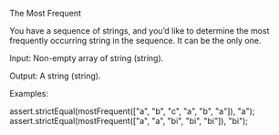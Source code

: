The Most Frequent

You have a sequence of strings, and you’d like to determine the most frequently occurring string in the sequence. It can be the only one.


Input: Non-empty array of string (string).

Output: A string (string).

Examples:

assert.strictEqual(mostFrequent(["a", "b", "c", "a", "b", "a"]), "a");
assert.strictEqual(mostFrequent(["a", "a", "bi", "bi", "bi"]), "bi");